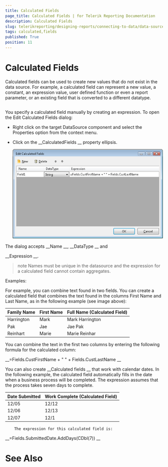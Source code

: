 ```yaml
---
title: Calculated Fields
page_title: Calculated Fields | for Telerik Reporting Documentation
description: Calculated Fields
slug: telerikreporting/designing-reports/connecting-to-data/data-source-components/calculated-fields
tags: calculated,fields
published: True
position: 11
---
```


# Calculated Fields



Calculated fields can be used to create new values
        that do not exist in the data source. For example, a calculated field
        can represent a new value, a constant, an expression value, user defined
        function or even a report parameter, or an existing field that is converted
        to a different datatype.
      


## 

You specify a calculated field manually by creating an
          expression. To open the Edit Calculated Fields dialog:
        


* Right click on the target DataSource component and select the Properties option from the context menu.
            


* Click on the 
__CalculatedFields
__ property ellipsis.
            
  
  ![](images/CalculatedFields.png)

The dialog accepts 
__Name
__, 
__DataType
__ and
          
__Expression
__.
        


>note Names must be unique in the datasource and the expression for a calculated            field cannot contain aggregates.          


Examples:


For example, you can combine text found in two fields. You can
          create a calculated field that combines the text found in the columns First Name
          and Last Name, as in the following example (see image above):
        



| Family Name | First Name | Full Name (Calculated Field) |
| ------ | ------ | ------ |
|Harrington|Mark|Mark Harrington|
|Pak|Jae|Jae Pak|
|Reinhart|Marie|Marie Reinhar|




You can combine the text in the first two columns by entering the following
          formula for the calculated column:
        


__=Fields.CustFirstName + " " + Fields.CustLastName
__

You can also create 
__Calculated fields
__ that work with calendar dates. In the
          following example, the calculated field automatically fills in the date when a
          business process will be completed. The expression assumes that the process takes
          seven days to complete.
        



| Date Submitted | Work Complete (Calculated Field) |
| ------ | ------ |
|12/05|12/12|
|12/06|12/13|
|12/07|12/1|


        The expression for this calculated field is:
        
__=Fields.SubmittedDate.AddDays(CDbl(7))
__

# See Also

